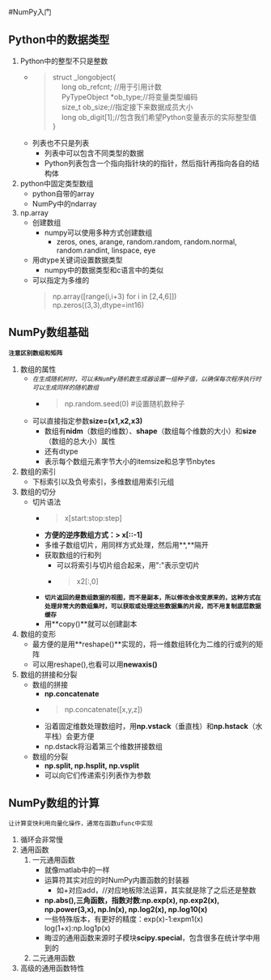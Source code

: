 #NumPy入门
## Python中的数据类型
1. Python中的整型不只是整数
    + > struct _longobject{     
            &emsp;  long ob_refcnt; //用于引用计数      
            &emsp;  PyTypeObject *ob_type;//将变量类型编码      
            &emsp;  size_t ob_size;//指定接下来数据成员大小         
            &emsp;  long ob_digit[1];//包含我们希望Python变量表示的实际整型值        
            }
    + 列表也不只是列表
        - 列表中可以包含不同类型的数据
        - Python列表包含一个指向指针块的的指针，然后指针再指向各自的结构体 
2. python中固定类型数组
    + python自带的array
    + NumPy中的ndarray
3. np.array
    + 创建数组
        - numpy可以使用多种方式创建数组
            + zeros, ones, arange, random.random, random.normal, random.randint, linspace, eye 
    + 用dtype关键词设置数据类型
        - numpy中的数据类型和c语言中的类似 
    + 可以指定为多维的
        > np.array([range(i,i+3) for i in [2,4,6]]) 
        > np.zeros((3,3),dtype=int16)
        

## NumPy数组基础
**`注意区别数组和矩阵`**
1. 数组的属性
    + *`在生成随机树时，可以未NumPy随机数生成器设置一组种子值，以确保每次程序执行时可以生成同样的随机数组`*
       - > np.random.seed(0) #设置随机数种子
    + 可以直接指定参数**size=(x1,x2,x3)**
        - 数组有**nidm**（数组的维数）、**shape**（数组每个维数的大小）和**size**（数组的总大小）属性
        - 还有dtype  
        - 表示每个数组元素字节大小的itemsize和总字节nbytes
2. 数组的索引
    + 下标索引以及负号索引，多维数组用索引元组
3. 数组的切分
    + 切片语法
        - > x[start:stop:step] 
        - **方便的逆序数组方式：> x[::-1]** 
        - 多维子数组切片，用同样方式处理，然后用**,**隔开
        - 获取数组的行和列
            + 可以将索引与切片组合起来，用":"表示空切片
            + > x2[:,0]  
        - **`切片返回的是数组数据的视图，而不是副本，所以修改会改变原来的，这种方式在处理非常大的数组集时，可以获取或处理这些数据集的片段，而不用复制底层数据缓存`** 
        - 用**copy()**就可以创建副本
4. 数组的变形
    + 最方便的是用**reshape()**实现的，将一维数组转化为二维的行或列的矩阵
    + 可以用reshape(),也看可以用**newaxis()**
5. 数组的拼接和分裂
    + 数组的拼接
        - **np.concatenate** 
        - > np.concatenate([x,y,z])
        - 沿着固定维数处理数组时，用**np.vstack**（垂直栈）和**np.hstack**（水平栈）会更方便
        - np.dstack将沿着第三个维数拼接数组
    + 数组的分裂 
        - **np.split, np.hsplit, np.vsplit**
        - 可以向它们传递索引列表作为参数

## NumPy数组的计算
`让计算变快利用向量化操作，通常在函数ufunc中实现`
1. 循环会非常慢
2. 通用函数
    1. 一元通用函数
        + 就像matlab中的一样 
        + 运算符其实对应的时NumPy内置函数的封装器
            - 如+对应add，//对应地板除法运算，其实就是除了之后还是整数
        + **np.abs(),三角函数，指数对数:np.exp(x), np.exp2(x), np.power(3,x), np.ln(x), np.log2(x), np.log10(x)** 
        + 一些特殊版本，有更好的精度：exp(x)-1:expm1(x)  log(1+x):np.log1p(x)
        + 晦涩的通用函数来源时子模块**scipy.special**，包含很多在统计学中用到的
    2. 二元通用函数
3. 高级的通用函数特性